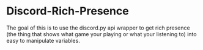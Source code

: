 # Discord-Rich-Presence
The goal of this is to use the discord.py api wrapper to get rich presence (the thing that shows what game your playing or what your listening to) into easy to manipulate variables.

